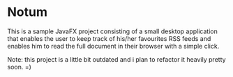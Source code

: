 # Notum

This is a sample JavaFX project consisting of a small desktop application that enables the user
to keep track of his/her favourites RSS feeds and enables him to read the full document in their
browser with a simple click.

Note: this project is a little bit outdated and i plan to refactor it heavily pretty soon.  =)
